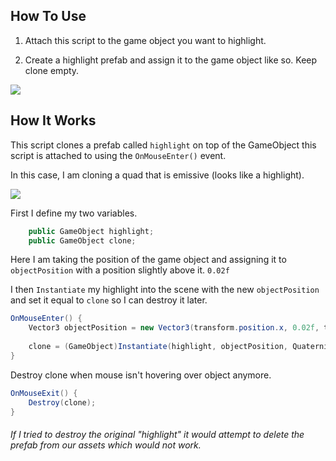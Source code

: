 ## How To Use
1. Attach this script to the game object you want to highlight.

2. Create a highlight prefab and assign it to the game object like so. Keep clone empty.

![](https://i.ibb.co/FB33YT4/Screenshot-2020-12-05-141843.png)


## How It Works

This script clones a prefab called `highlight` on top of the GameObject this script is attached to using the `OnMouseEnter()` event. 

In this case, I am cloning a quad that is emissive (looks like a highlight).

![](https://i.ibb.co/6vX1CkF/Screenshot-2020-12-05-144732.png)

First I define my two variables.
```cs
    public GameObject highlight; 
    public GameObject clone;
```

Here I am taking the position of the game object and assigning it to `objectPosition` with a position slightly above it. `0.02f` 

I then `Instantiate` my highlight into the scene with the new `objectPosition` and set it equal to `clone` so I can destroy it later. 

```cs
OnMouseEnter() {
	Vector3 objectPosition = new Vector3(transform.position.x, 0.02f, transform.position.z);
  
	clone = (GameObject)Instantiate(highlight, objectPosition, Quaternion.Euler(Vector3.right * 90));
}
```

Destroy clone when mouse isn't hovering over object anymore.
```cs
OnMouseExit() {
	Destroy(clone);
}
```
###### If I tried to destroy the original "highlight" it would attempt to delete the prefab from our assets which would not work.

